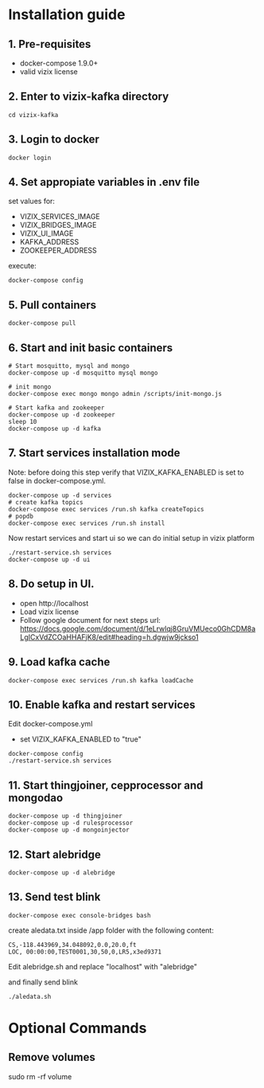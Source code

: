 # Installation guide

## 1. Pre-requisites

- docker-compose 1.9.0+
- valid vizix license

## 2. Enter to vizix-kafka directory 

```
cd vizix-kafka
```
	
## 3. Login to docker

```
docker login
```

## 4. Set appropiate variables in .env file
set values for:
- VIZIX_SERVICES_IMAGE
- VIZIX_BRIDGES_IMAGE
- VIZIX_UI_IMAGE
- KAFKA_ADDRESS
- ZOOKEEPER_ADDRESS

execute:
```
docker-compose config
```

## 5. Pull containers
```
docker-compose pull
```

## 6. Start and init basic containers



```
# Start mosquitto, mysql and mongo 
docker-compose up -d mosquitto mysql mongo

# init mongo
docker-compose exec mongo mongo admin /scripts/init-mongo.js

# Start kafka and zookeeper
docker-compose up -d zookeeper
sleep 10
docker-compose up -d kafka
```

## 7. Start services installation mode
Note: before doing this step verify that VIZIX_KAFKA_ENABLED is set to false in docker-compose.yml. 

```
docker-compose up -d services
# create kafka topics
docker-compose exec services /run.sh kafka createTopics
# popdb
docker-compose exec services /run.sh install
```

Now restart services and start ui so we can do initial setup in vizix platform 
```
./restart-service.sh services
docker-compose up -d ui
```

## 8. Do setup in UI.

- open http://localhost
- Load vizix license
- Follow google document for next steps 
url: https://docs.google.com/document/d/1eLrwlqj8GruVMUeco0GhCDM8aLgICxVdZCOaHHAFjK8/edit#heading=h.dgwjw9jckso1

## 9. Load kafka cache
```
docker-compose exec services /run.sh kafka loadCache
```

## 10. Enable kafka and restart services
Edit docker-compose.yml 
- set VIZIX_KAFKA_ENABLED to "true"

```
docker-compose config
./restart-service.sh services
```

## 11. Start thingjoiner, cepprocessor and mongodao
```
docker-compose up -d thingjoiner
docker-compose up -d rulesprocessor
docker-compose up -d mongoinjector
```

## 12. Start alebridge
```
docker-compose up -d alebridge
```
## 13. Send test blink
```
docker-compose exec console-bridges bash
```

create aledata.txt inside /app folder with the following content:
```
CS,-118.443969,34.048092,0.0,20.0,ft
LOC, 00:00:00,TEST0001,30,50,0,LR5,x3ed9371
```

Edit alebridge.sh and replace "localhost" with "alebridge"

and finally send blink
```
./aledata.sh
```

# Optional Commands

## Remove volumes
   sudo rm -rf volume
